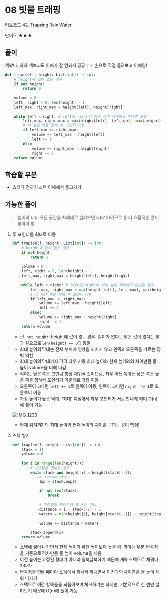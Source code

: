 # 08 빗물 트래핑

[리트코드 42. Trapping Rain Water](https://leetcode.com/problems/trapping-rain-water/)

난이도 ★★★

## 풀이

책봤다..하하 책보고도 이해가 잘 안돼서 끙끙ㅜㅜ 손으로 직접 돌려보고 이해완!

```python
def trap(self, height: List[int]) -> int:
    # height에 값이 없는 경우
    if not height:
        return 0
    
    volume = 0
    left, right = 0, len(height) - 1
    left_max, right_max = height[left], height[right]
    
    while left < right: # left와 right이 최대 높이 막대에서 만나면 종료
        left_max, right_max = max(height[left], left_max), max(height[right], right_max)
        # 더 높은 쪽을 향해 투 포인터 이동
        if left_max <= right_max:
            volume += left_max - height[left]
            left += 1
        else:
            volume += right_max - height[right]
            right -= 1
    return volume
```

## 학습할 부분

- 스터디 전까지 스택 이해해서 들고가기

## 가능한 풀이

> 높이와 너비 모든 공간을 차례대로 살펴보면 O(n^2)이므로 좀 더 효율적인 풀이 찾아야 함
> 
1. 투 포인터를 최대로 이동
    
    ```python
    def trap(self, height: List[int]) -> int:
        # height에 값이 없는 경우
        if not height:
            return 0
        
        volume = 0
        left, right = 0, len(height) - 1
        left_max, right_max = height[left], height[right]
        
        while left < right: # left와 right이 최대 높이 막대에서 만나면 종료
            left_max, right_max = max(height[left], left_max), max(height[right], right_max)
            # 더 높은 쪽을 향해 투 포인터 이동
            if left_max <= right_max:
                volume += left_max - height[left]
                left += 1
            else:
                volume += right_max - height[right]
                right -= 1
        return volume
    ```
    
    - `if not height`: height에 값이 없는 경우. 길이가 없다는 말은 값이 없다는 말과 같으므로 `len(height) == 0`과 동일
    - 최대 높이의 막대는 전체 부피에 영향을 끼치지 않고 왼쪽과 오른쪽을 가르는 장벽 역할
    - 최대 높이의 막대까지 각각 좌우 기둥 최대 높이와 현재 높이와의 차이만큼 물 높이 volume을 더해 나감
    - 적어도 낮은 쪽은 그만큼 항상 채워질 것이므로, 좌우 어느 쪽이든 낮은 쪽은 높은 쪽을 향해서 포인터가 가운데로 점점 이동
    - 오른쪽이 크다면 `left += 1`로 왼쪽이 이동, 왼쪽이 크다면 `right  -= 1`로 오른쪽이 이동
    - 가장 높이가 높은 막대, ‘최대' 지점에서 좌우 포인터가 서로 만나게 되며 O(n)에 풀이 가능
    
    ![IMG_1233](https://user-images.githubusercontent.com/101550733/163729389-0ac150f7-7a8c-49cc-a1df-5cd7db14ff07.jpg)
    
    - 현재 위치까지의 최대 높이와 현재 높이의 차이를 구하는 것이 핵심!
2. 스택 쌓기
    
    ```python
    def trap(self, height: List[int]) -> int:
        stack = []
        volume = 0
        
        for i in range(len(height)):
            # 변곡점을 만나는 경우
            while stack and height[i] > height[stack[-1]]:
                # 스택에서 꺼낸다
                top = stack.pop()
                
                if not len(stack):
                    break
                
                # 이전과의 차이만큼 물 높이 처리
                distance = i - stack[-1] - 1
                waters = min(height[i], height[stack[-1]]) - height[top]
                
                volume += distance * waters
                
            stack.append(i)
        return volume
    ```
    
    - 스택에 쌓아 나가면서 현재 높이가 이전 높이보다 높을 때, 꺾이는 부분 변곡점을 기준으로 격차만큼 물 높이 volume을 채움
    - 이전 높이는 고정된 형태가 아니라 들쑥날쑥하기 때문에 계속 스택으로 채워나가다가
    - 변곡점을 만날 때마다 스택에서 하나씩 꺼내면서 이전과의 차이만큼 물 높이 채워 나가기
    - 스택으로 이전 항목들을 되돌아보며 체크하기는 하지만, 기본적으로 한 번만 살펴보기 때문에 O(n)에 풀이 가능
